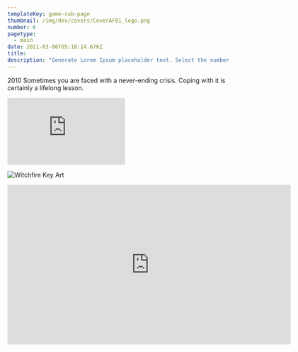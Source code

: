 ```yaml
---
templateKey: game-sub-page
thumbnail: /img/dev/covers/CoverAF01_logo.png
number: 6
pagetype:
  - main
date: 2021-03-06T05:10:14.676Z
title: 
description: "Generate Lorem Ipsum placeholder text. Select the number of characters, words, sentences or paragraphs, and hit generate!"
---
```



2010 Sometimes you are faced with a never-ending crisis. Coping with it is certainly a lifelong lesson. 


<iframe width="266" height="151" src="https://www.youtube.com/embed/xUL5yPTW9Gk" title="Afterfall  Insanity  E3 2010   Teaser Trailer" frameborder="0" allow="accelerometer; autoplay; clipboard-write; encrypted-media; gyroscope; picture-in-picture; web-share" allowfullscreen></iframe>



![Witchfire Key Art](/img/dev/itm1.png)



<iframe title="vimeo-player" src="https://player.vimeo.com/video/35271180?h=8d1d7dcc52" width="640" height="360" frameborder="0"    allowfullscreen></iframe>